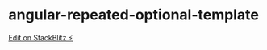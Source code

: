 # angular-repeated-optional-template

[Edit on StackBlitz ⚡️](https://stackblitz.com/edit/angular-repeated-optional-template)